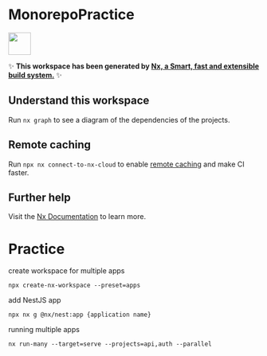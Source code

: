 # MonorepoPractice

<a alt="Nx logo" href="https://nx.dev" target="_blank" rel="noreferrer"><img src="https://raw.githubusercontent.com/nrwl/nx/master/images/nx-logo.png" width="45"></a>

✨ **This workspace has been generated by [Nx, a Smart, fast and extensible build system.](https://nx.dev)** ✨

## Understand this workspace

Run `nx graph` to see a diagram of the dependencies of the projects.

## Remote caching

Run `npx nx connect-to-nx-cloud` to enable [remote caching](https://nx.app) and make CI faster.

## Further help

Visit the [Nx Documentation](https://nx.dev) to learn more.

# Practice
create workspace for multiple apps
```shell
npx create-nx-workspace --preset=apps
```

add NestJS app
```shell
npx nx g @nx/nest:app {application name}
```

running multiple apps
```shell
nx run-many --target=serve --projects=api,auth --parallel
```
